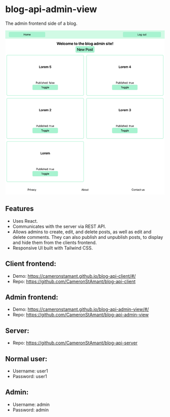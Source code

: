 # blog-api-admin-view

The admin frontend side of a blog.

<p align="center">
    <img src="./blog-api-admin-view.png" alt="Admin frontend website" />
</p>

## Features

- Uses React.
- Communicates with the server via REST API.
- Allows admins to create, edit, and delete posts, as well as edit and delete comments. They can also publish and unpublish posts, to display and hide them from the clients frontend.
- Responsive UI built with Tailwind CSS.

## Client frontend:

- Demo: https://cameronstamant.github.io/blog-api-client/#/
- Repo: https://github.com/CameronStAmant/blog-api-client

## Admin frontend:

- Demo: https://cameronstamant.github.io/blog-api-admin-view/#/
- Repo: https://github.com/CameronStAmant/blog-api-admin-view

## Server:

- Repo: https://github.com/CameronStAmant/blog-api-server

## Normal user:

- Username: user1
- Password: user1

## Admin:

- Username: admin
- Password: admin
